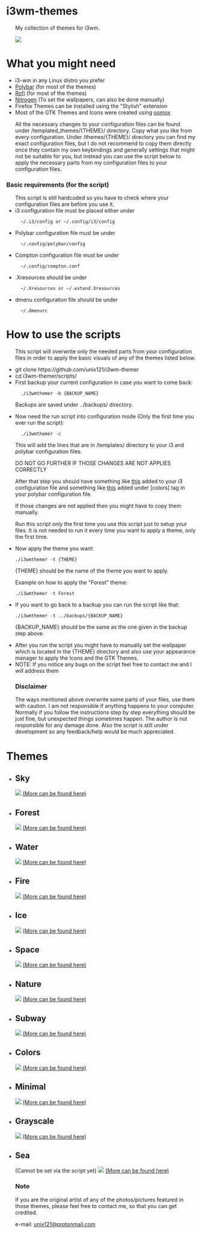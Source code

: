 <h1>i3wm-themes</h1>
<ul>
  My collection of themes for i3wm.

  ![](https://github.com/unix121/i3wm-themer/blob/master/workflow/workflow1.gif?raw=true)
</ul>

<h1>What you might need</h1>
<ul>
  <li> i3-wm in any Linux distro you prefer</li>
  <li> <a href="https://github.com/jaagr/polybar">Polybar</a> (for most of the themes)</li>
  <li> <a href="https://davedavenport.github.io/rofi/">Rofi</a> (for most of the themes)</li>
  <li> <a href="https://wiki.archlinux.org/index.php/nitrogen">Nitrogen</a> (To set the wallpapers, can also be done manually)</li>
  <li> Firefox Themes can be installed using the "Stylish" extension</li>
  <li> Most of the GTK Themes and Icons were created using <a href="https://github.com/actionless/oomox">oomox</a></li>
</ul>

<ul>
  All the necessary changes to your configuration files can be found under /templated_themes/{THEME}/ directory.
  Copy what you like from every configuration.
  Under /themes/{THEME}/ directory you can find my exact configuration files, but I do not recommend to copy them
  directly once they contain my own keybindings and generally settings that might not be suitable for you,
  but instead you can use the script below to apply the necessary parts from my configuration files
  to your configuration files.
</ul>

<h3>Basic requirements (for the script)</h3>
<ul>
This script is still hardcoded so you have to check where your configuration
files are before you use it.
<li> i3 configuration file must be placed either under

      ~/.i3/config or ~/.config/i3/config  

</li><li>Polybar configuration file must be under

      ~/.config/polybar/config

</li><li>Compton configuration file must be under

      ~/.config/compton.conf

</li><li>.Xresources should be under

      ~/.Xresources or ~/.extend.Xresources

</li><li>dmenu configuration file should be under

      ~/.dmenurc
</li>
</ul>

<h1>How to use the scripts</h1>
<ul>
This script will overwrite only the needed parts from your configuration files
in order to apply the basic visuals of any of the themes listed below.
</ul>
<ul>

  <li> git clone https://github.com/unix121/i3wm-themer</li>
  <li> cd i3wm-themer/scripts/</li>
  <li> First backup your current configuration in case you want to come back:

      ./i3wmthemer -b {BACKUP_NAME}

Backups are saved under ../backups/ directory.
  </li>

  <li> Now need the run script into configuration mode (Only the first time you ever run the script):

      ./i3wmthemer -c

  This will add the lines that are in /templates/ directory to your i3 and polybar configuration files.

  DO NOT GO FURTHER IF THOSE CHANGES ARE NOT APPLIES CORRECTLY

  After that step you should have something like <a href="https://github.com/unix121/i3wm-themer/blob/master/templates/.i3/config">
  this</a> added to your i3 configuration file and something like <a href="https://github.com/unix121/i3wm-themer/blob/master/templates/.config/polybar/config">this</a> added under [colors] tag in
  your polybar configuration file.

  If those changes are not applied then you might have to copy them manually.

  Run this script only the first time you use this script just to setup your files.
  It is not needed to run it every time you want to apply a theme, only the first time.
  </li>
  <li> Now apply the theme you want:

    ./i3wmthemer -t {THEME}

{THEME} should be the name of the theme you want to apply.

Example on how to apply the "Forest" theme:

    ./i3wmthemer -t Forest
 </li>
 <li> If you want to go back to a backup you can run the script like that:

    ./i3wmthemer -t ../backups/{BACKUP_NAME}

{BACKUP_NAME} should be the same as the one given in the backup step above.
  </li>
 <li> After you run the script you might have to manually set the wallpaper
which is located in the {THEME} directory and also use your
appearance manager to apply the Icons and the GTK Themes.</li>
  <li> NOTE: If you notice any bugs on the script feel free to contact me and I will address them</li>
</ul>

<ul>
<h3>Disclaimer</h3>
The ways mentioned above overwrite some parts of your files, use them with caution. I am not responsible if anything happens to your computer. Normally if you follow the instructions step by step everything should be just fine, but unexpected things sometimes happen. The author is not responsible for any damage done.
Also the script is still under development so any feedback/help would be much appreciated.
</ul>

</ul>

<h1>Themes</h1>

<ul>
  <li><h2>Sky</h2>
    <img src="http://i.imgur.com/mFbVgTf.png">
    <a href="http://imgur.com/a/p2ziB">(More can be found here)</a></li>
  <li><h2>Forest</h2>
    <img src="http://i.imgur.com/1WafFRk.png">
    <a href="http://imgur.com/a/SuKKf">(More can be found here)</a></li>
  <li><h2>Water</h2>
    <img src="http://i.imgur.com/z3rliuz.png">
    <a href="http://imgur.com/a/PVCKq">(More can be found here)</a></li>
  <li><h2>Fire</h2>
    <img src="http://i.imgur.com/8U5DmFY.png">
    <a href="http://imgur.com/a/pYqEl">(More can be found here)</a></li>
  <li><h2>Ice</h2>
    <img src="http://i.imgur.com/3a1J77j.png">
    <a href="http://imgur.com/a/0FMYq">(More can be found here)</a></li>
  <li><h2>Space</h2>
    <img src="https://i.imgur.com/eLkyvc0.png">
    <a href="http://imgur.com/a/0hmbl">(More can be found here)</a></li>
  <li><h2>Nature</h2>
    <img src="http://i.imgur.com/1B7IA96.png">
    <a href="http://imgur.com/a/PuXie">(More can be found here)</a></li>
  <li><h2>Subway</h2>
    <img src="http://i.imgur.com/M5ZH9Dh.png">
    <a href="http://imgur.com/a/1aO8E">(More can be found here)</a></li>
  <li><h2>Colors</h2>
    <img src="http://i.imgur.com/ZUEzkiT.png">
    <a href="http://imgur.com/a/ub0Jl">(More can be found here)</a></li>
  <li><h2>Minimal</h2>
    <img src="http://i.imgur.com/aaosiZ2.png">
    <a href="http://imgur.com/gallery/bZHDF">(More can be found here)</a></li>
  <li><h2>Grayscale</h2>
    <img src="http://i.imgur.com/K0uT5ua.png">
    <a href="http://imgur.com/gallery/1TYFd">(More can be found here)</a></li>
  <li><h2>Sea</h2>(Cannot be set via the script yet)
    <img src="http://i.imgur.com/yapFCCe.png">
    <a href="http://imgur.com/a/3BsTW">(More can be found here)</a></li>
</ul>

<ul>

<h3>Note</h3>

If you are the original artist of any of the photos/pictures
featured in those themes, please feel free to contact me,
so that you can get credited.

e-mail: unix121@protonmail.com
</ul>
